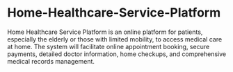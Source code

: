 # Home-Healthcare-Service-Platform
Home Healthcare Service Platform is an online platform for patients, especially the elderly or those with limited mobility, to access medical care at home. The system will facilitate online appointment booking, secure payments, detailed doctor information, home checkups, and comprehensive medical records management.
